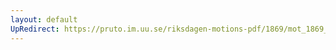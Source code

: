 ```yaml
---
layout: default
UpRedirect: https://pruto.im.uu.se/riksdagen-motions-pdf/1869/mot_1869__ak__183/mot_1869__ak__183-003.pdf
---
```


